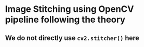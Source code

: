 # Image Stitching using OpenCV pipeline following the theory
## We do not directly use `cv2.stitcher()` here
